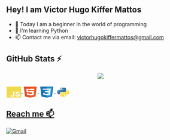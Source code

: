 ## Hey! I am Victor Hugo Kiffer Mattos

- 🔭 Today I am a beginner in the world of programming
- 🌱 I'm learning Python
- 📫 Contact me via email: victorhugokiffermattos@gmail.com

## GitHub Stats ⚡
<div>
  <a href="https://github.com/victorhkiffer">
  <center>  
    <img height="180em" src="https://github-readme-stats.vercel.app/api/top-langs/?username=victorhkiffer&layout=compact&langs_count=7&theme=radical"/> 
  </center>
</div>
<div style="display: inline_block"><br>
  <img align="center" alt="Rafa-Js" height="30" width="40" src="https://raw.githubusercontent.com/devicons/devicon/master/icons/javascript/javascript-plain.svg">
  <img align="center" alt="Rafa-HTML" height="30" width="40" src="https://raw.githubusercontent.com/devicons/devicon/master/icons/html5/html5-original.svg">
  <img align="center" alt="Rafa-CSS" height="30" width="40" src="https://raw.githubusercontent.com/devicons/devicon/master/icons/css3/css3-original.svg">
  <img align="center" alt="Rafa-Python" height="30" width="40" src="https://raw.githubusercontent.com/devicons/devicon/master/icons/python/python-original.svg">
</div>

## Reach me 📫
[![Gmail](https://img.shields.io/badge/-victorhugokiffermattos@gmail.com-D14836?style=for-the-badge&logo=gmail&logoColor=white&link=mailto:gabrielleribeiro2010@gmail.com)](mailto:victorhugokiffermattos@gmail.com)


